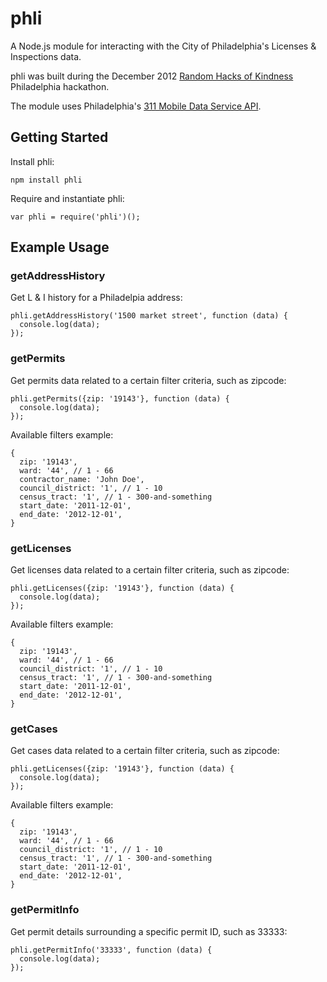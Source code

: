 # phli

A Node.js module for interacting with the City of Philadelphia's Licenses & Inspections data.

phli was built during the December 2012 [Random Hacks of Kindness](http://www.rhok.org) Philadelphia hackathon.

The module uses Philadelphia's [311 Mobile Data Service API](http://services.phila.gov/ULRS311).

## Getting Started

Install phli:

    npm install phli

Require and instantiate phli:
  
    var phli = require('phli')();

## Example Usage

### getAddressHistory

Get L & I history for a Philadelpia address:

    phli.getAddressHistory('1500 market street', function (data) {
      console.log(data);
    });

### getPermits

Get permits data related to a certain filter criteria, such as zipcode:

    phli.getPermits({zip: '19143'}, function (data) {
      console.log(data);
    });

Available filters example:

    {
      zip: '19143',
      ward: '44', // 1 - 66
      contractor_name: 'John Doe',
      council_district: '1', // 1 - 10
      census_tract: '1', // 1 - 300-and-something 
      start_date: '2011-12-01',
      end_date: '2012-12-01',
    }

### getLicenses

Get licenses data related to a certain filter criteria, such as zipcode:

    phli.getLicenses({zip: '19143'}, function (data) {
      console.log(data);
    });

Available filters example:

    {
      zip: '19143',
      ward: '44', // 1 - 66
      council_district: '1', // 1 - 10
      census_tract: '1', // 1 - 300-and-something 
      start_date: '2011-12-01',
      end_date: '2012-12-01',
    }

### getCases

Get cases data related to a certain filter criteria, such as zipcode:

    phli.getLicenses({zip: '19143'}, function (data) {
      console.log(data);
    });

Available filters example:

    {
      zip: '19143',
      ward: '44', // 1 - 66
      council_district: '1', // 1 - 10
      census_tract: '1', // 1 - 300-and-something 
      start_date: '2011-12-01',
      end_date: '2012-12-01',
    }

### getPermitInfo

Get permit details surrounding a specific permit ID, such as 33333:

    phli.getPermitInfo('33333', function (data) {
      console.log(data);
    });

